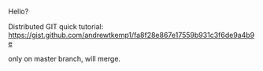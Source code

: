 Hello?

Distributed GIT quick tutorial:
https://gist.github.com/andrewtkemp1/fa8f28e867e17559b931c3f6de9a4b9e


only on master branch, will merge.